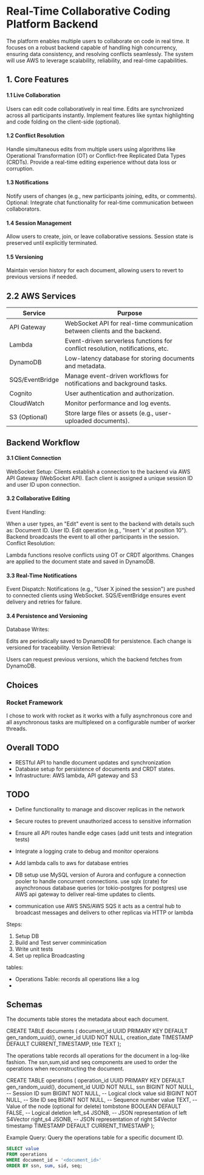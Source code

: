 # Real-Time Collaborative Coding Platform Backend
The platform enables multiple users to collaborate on code in real time. It focuses on a robust backend capable of handling high concurrency, ensuring data consistency, and resolving conflicts seamlessly. The system will use AWS to leverage scalability, reliability, and real-time capabilities.

## 1. **Core Features**
#### 1.1 Live Collaboration
Users can edit code collaboratively in real time.
Edits are synchronized across all participants instantly.
Implement features like syntax highlighting and code folding on the client-side (optional).
#### 1.2 Conflict Resolution
Handle simultaneous edits from multiple users using algorithms like Operational Transformation (OT) or Conflict-free Replicated Data Types (CRDTs).
Provide a real-time editing experience without data loss or corruption.
#### 1.3 Notifications
Notify users of changes (e.g., new participants joining, edits, or comments).
Optional: Integrate chat functionality for real-time communication between collaborators.
#### 1.4 Session Management
Allow users to create, join, or leave collaborative sessions.
Session state is preserved until explicitly terminated.
#### 1.5 Versioning
Maintain version history for each document, allowing users to revert to previous versions if needed.

## 2.2 AWS Services
| Service	| Purpose| 
| -------| -------| 
| API Gateway	| WebSocket API for real-time communication between clients and the backend.| 
| Lambda	| Event-driven serverless functions for conflict resolution, notifications, etc.| 
| DynamoDB	| Low-latency database for storing documents and metadata.| 
| SQS/EventBridge	| Manage event-driven workflows for notifications and background tasks.| 
| Cognito	| User authentication and authorization.| 
| CloudWatch	| Monitor performance and log events.| 
| S3	(Optional) | Store large files or assets (e.g., user-uploaded documents).| 


## Backend Workflow
#### 3.1 Client Connection
WebSocket Setup:
Clients establish a connection to the backend via AWS API Gateway (WebSocket API).
Each client is assigned a unique session ID and user ID upon connection.
#### 3.2 Collaborative Editing
Event Handling:

When a user types, an "Edit" event is sent to the backend with details such as:
Document ID.
User ID.
Edit operation (e.g., "Insert 'x' at position 10").
Backend broadcasts the event to all other participants in the session.
Conflict Resolution:

Lambda functions resolve conflicts using OT or CRDT algorithms.
Changes are applied to the document state and saved in DynamoDB.
#### 3.3 Real-Time Notifications
Event Dispatch:
Notifications (e.g., "User X joined the session") are pushed to connected clients using WebSocket.
SQS/EventBridge ensures event delivery and retries for failure.
#### 3.4 Persistence and Versioning
Database Writes:

Edits are periodically saved to DynamoDB for persistence.
Each change is versioned for traceability.
Version Retrieval:

Users can request previous versions, which the backend fetches from DynamoDB.

## Choices
### Rocket Framework
I chose to work with rocket as it works with a fully asynchronous core and all asynchronous tasks are multiplexed on a configurable number of worker threads.

## Overall TODO
- RESTful API to handle document updates and synchronization
- Database setup for persistence of documents and CRDT states.
- Infrastructure: AWS lambda, API gateway and S3

## TODO
- Define functionality to manage and discover replicas in the network
- Secure routes to prevent unauthorized access to sensitive information
- Ensure all API routes handle edge cases (add unit tests and integration tests)
- Integrate a logging crate to debug and monitor operaions
- Add lambda calls to aws for database entries

- DB setup
use MySQL version of Aurora and confugure a connection pooler to handle concurrent connections.
use sqlx (crate) for asynchronous database queries (or tokio-postgres for postgres)
use AWS api gateway to deliver real-time updates to clients.

- communication
use AWS SNS/AWS SQS it acts as a central hub to broadcast messages and delivers to other replicas via HTTP or lambda


Steps: 
1. Setup DB
2. Build and Test server comminication
3. Write unit tests
4. Set up replica Broadcasting

tables: 
- Operations Table: records all operations like a log
- 

## Schemas

The documents table stores the metadata about each document.

CREATE TABLE documents (
    document_id UUID PRIMARY KEY DEFAULT gen_random_uuid(),
    owner_id UUID NOT NULL,
    creation_date TIMESTAMP DEFAULT CURRENT_TIMESTAMP,
    title TEXT
);

The operations table records all operations for the document in a log-like fashion.
The ssn,sum,sid and seq components are used to order the operations when reconstructing the document.

CREATE TABLE operations (
    operation_id UUID PRIMARY KEY DEFAULT gen_random_uuid(),
    document_id UUID NOT NULL,
    ssn BIGINT NOT NULL,    -- Session ID
    sum BIGINT NOT NULL,    -- Logical clock value
    sid BIGINT NOT NULL,    -- Site ID
    seq BIGINT NOT NULL,    -- Sequence number
    value TEXT,             -- Value of the node (optional for delete)
    tombstone BOOLEAN DEFAULT FALSE, -- Logical deletion
    left_s4 JSONB,          -- JSON representation of left S4Vector
    right_s4 JSONB,         -- JSON representation of right S4Vector
    timestamp TIMESTAMP DEFAULT CURRENT_TIMESTAMP
);


Example Query: 
Query the operations table for a specific document ID.

```SQL
SELECT value
FROM operations
WHERE document_id = '<document_id>'
ORDER BY ssn, sum, sid, seq;
```


